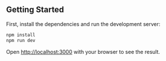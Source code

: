 ## Getting Started

First, install the dependencies and run the development server:

```bash
npm install
npm run dev
```

Open [http://localhost:3000](http://localhost:3000) with your browser to see the result.
